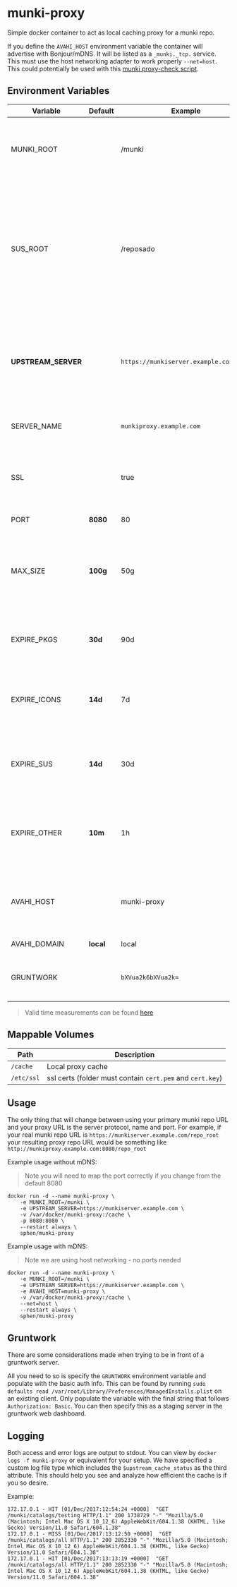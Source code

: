 # munki-proxy

Simple docker container to act as local caching proxy for a munki repo.

If you define the `AVAHI_HOST` environment variable the container will advertise with Bonjour/mDNS. It will be listed as a `_munki._tcp.` service.  This must use the host networking adapter to work properly `--net=host`.  This could potentially be used with this [munki proxy-check script](https://github.com/sphen13/munki-scripts/tree/master/munki%20proxy-check).

## Environment Variables

Variable | Default | Example | Description
--- | --- | --- | ---
MUNKI_ROOT | | /munki | Path to the root of the munki repo. Include first slash. Do not end in a slash.
SUS_ROOT |  | /reposado | Path from web root to Apple SUS files. Include first slash. Do not end in a slash. This is typically the part of the path between the server name and /content/...
**UPSTREAM_SERVER** |  | `https://munkiserver.example.com:8080` | Web server to be proxied including protocol. Do not end in slash. Can include port. **REQUIRED**
SERVER_NAME | | `munkiproxy.example.com` | Set proxy web server name if needed.
SSL | | true | Set our proxy to serve using SSL (requires certs volume)
PORT | **8080** | 80 | Port to host repo on.
MAX_SIZE | **100g** | 50g | Size of munki pkgs cache. _The overall size may get larger than this due to how nginx functions_
EXPIRE_PKGS | **30d** | 90d | Amount of time we keep the munki **pkgs** directory cached for
EXPIRE_ICONS | **14d** | 7d | Amount of time we keep the munki **icons** directory cached for
EXPIRE_SUS | **14d** | 30d | Amount of time we keep the apple sus **downloads** directory cached for
EXPIRE_OTHER | **10m** | 1h | Amount of time we keep everything else cached for _(catalogs etc)_
AVAHI_HOST | | munki-proxy | mDNS hostname for proxy host.  Empty by default **(mDNS disabled)**
AVAHI_DOMAIN | **local** | local | mDNS domain.
GRUNTWORK | | `bXVua2k6bXVua2k=` | Encoded basic auth header for upstream repo

> Valid time measurements can be found [here](http://nginx.org/en/docs/syntax.html)

## Mappable Volumes

Path | Description
--- | ---
`/cache` | Local proxy cache
`/etc/ssl` | ssl certs (folder must contain `cert.pem` and `cert.key`)

## Usage

The only thing that will change between using your primary munki repo URL and your proxy URL is the server protocol, name and port.  For example, if your real munki repo URL is `https://munkiserver.example.com/repo_root` your resulting proxy repo URL would be something like `http://munkiproxy.example.com:8080/repo_root`

Example usage without mDNS:
> Note you will need to map the port correctly if you change from the default 8080

```
docker run -d --name munki-proxy \
	-e MUNKI_ROOT=/munki \
	-e UPSTREAM_SERVER=https://munkiserver.example.com \
	-v /var/docker/munki-proxy:/cache \
	-p 8080:8080 \
	--restart always \
	sphen/munki-proxy
```

Example usage with mDNS:
> Note we are using host networking - no ports needed

```
docker run -d --name munki-proxy \
	-e MUNKI_ROOT=/munki \
	-e UPSTREAM_SERVER=https://munkiserver.example.com \
	-e AVAHI_HOST=munki-proxy \
	-v /var/docker/munki-proxy:/cache \
	--net=host \
	--restart always \
	sphen/munki-proxy
```

## Gruntwork

There are some considerations made when trying to be in front of a gruntwork server.

All you need to so is specify the `GRUNTWORK` environment variable and populate with the basic auth info.  This can be found by running `sudo defaults read /var/root/Library/Preferences/ManagedInstalls.plist` on an existing client.  Only populate the variable with the final string that follows `Authorization: Basic`.  You can then specify this as a staging server in the gruntwork web dashboard.

## Logging

Both access and error logs are output to stdout.  You can view by `docker logs -f munki-proxy` or equivalent for your setup. We have specified a custom log file type which includes the `$upstream_cache_status` as the third attribute.  This should help you see and analyze how efficient the cache is if you so desire.

Example:
```
172.17.0.1 - HIT [01/Dec/2017:12:54:24 +0000]  "GET /munki/catalogs/testing HTTP/1.1" 200 1738729 "-" "Mozilla/5.0 (Macintosh; Intel Mac OS X 10_12_6) AppleWebKit/604.1.38 (KHTML, like Gecko) Version/11.0 Safari/604.1.38"
172.17.0.1 - MISS [01/Dec/2017:13:12:50 +0000]  "GET /munki/catalogs/all HTTP/1.1" 200 2852330 "-" "Mozilla/5.0 (Macintosh; Intel Mac OS X 10_12_6) AppleWebKit/604.1.38 (KHTML, like Gecko) Version/11.0 Safari/604.1.38"
172.17.0.1 - HIT [01/Dec/2017:13:13:19 +0000]  "GET /munki/catalogs/all HTTP/1.1" 200 2852330 "-" "Mozilla/5.0 (Macintosh; Intel Mac OS X 10_12_6) AppleWebKit/604.1.38 (KHTML, like Gecko) Version/11.0 Safari/604.1.38"
```
